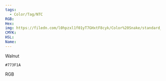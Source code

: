 ```yaml
---
tags:
  - Color/Tag/NTC
RGB:
Hex:
img: https://filedn.com/l0hpzxl1f01yT7GHxtF8cyk/Color%20Snake/standard_csv_to_svg//773F1A.svg
CMYK:
HSL:
Name:
---
```

Walnut
```palette
#773F1A
```
RGB
